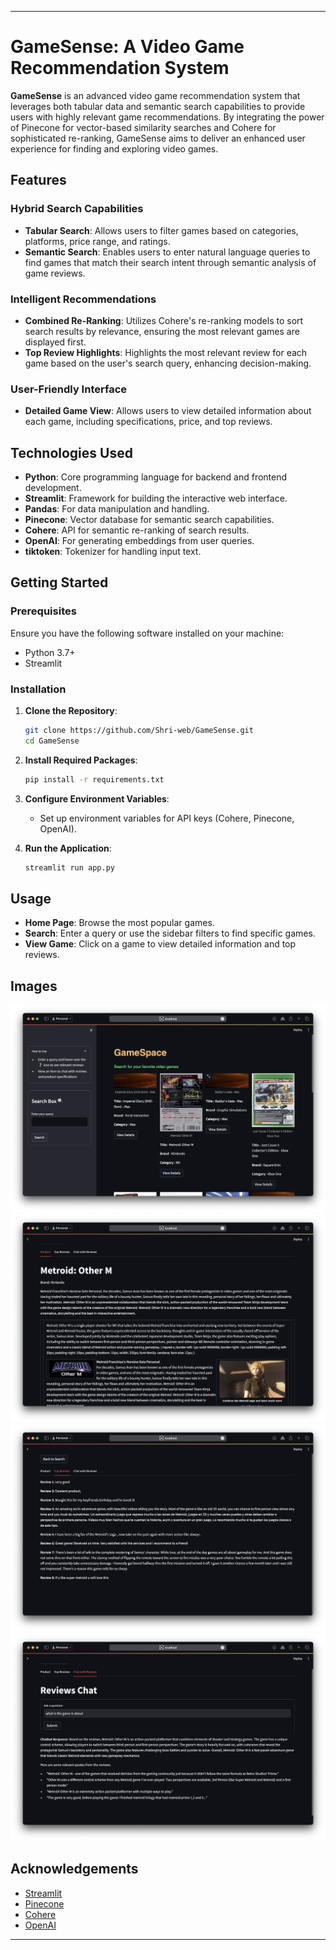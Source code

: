 

---

# GameSense: A Video Game Recommendation System

**GameSense** is an advanced video game recommendation system that leverages both tabular data and semantic search capabilities to provide users with highly relevant game recommendations. By integrating the power of Pinecone for vector-based similarity searches and Cohere for sophisticated re-ranking, GameSense aims to deliver an enhanced user experience for finding and exploring video games.

## Features

### Hybrid Search Capabilities
- **Tabular Search**: Allows users to filter games based on categories, platforms, price range, and ratings.
- **Semantic Search**: Enables users to enter natural language queries to find games that match their search intent through semantic analysis of game reviews.

### Intelligent Recommendations
- **Combined Re-Ranking**: Utilizes Cohere's re-ranking models to sort search results by relevance, ensuring the most relevant games are displayed first.
- **Top Review Highlights**: Highlights the most relevant review for each game based on the user's search query, enhancing decision-making.

### User-Friendly Interface
- **Detailed Game View**: Allows users to view detailed information about each game, including specifications, price, and top reviews.

## Technologies Used

- **Python**: Core programming language for backend and frontend development.
- **Streamlit**: Framework for building the interactive web interface.
- **Pandas**: For data manipulation and handling.
- **Pinecone**: Vector database for semantic search capabilities.
- **Cohere**: API for semantic re-ranking of search results.
- **OpenAI**: For generating embeddings from user queries.
- **tiktoken**: Tokenizer for handling input text.

## Getting Started

### Prerequisites

Ensure you have the following software installed on your machine:
- Python 3.7+
- Streamlit

### Installation

1. **Clone the Repository**:
    ```bash
    git clone https://github.com/Shri-web/GameSense.git
    cd GameSense
    ```

2. **Install Required Packages**:
    ```bash
    pip install -r requirements.txt
    ```

3. **Configure Environment Variables**:
    - Set up environment variables for API keys (Cohere, Pinecone, OpenAI).

4. **Run the Application**:
    ```bash
    streamlit run app.py
    ```

## Usage

- **Home Page**: Browse the most popular games.
- **Search**: Enter a query or use the sidebar filters to find specific games.
- **View Game**: Click on a game to view detailed information and top reviews.

## Images
![Home Page](screenshots/home.png)
![Game Description](screenshots/info.png)
![Top Reviews](screenshots/reviews.png)
![Chatbot](screenshots/chatbot.png)

## Acknowledgements

- [Streamlit](https://streamlit.io/)
- [Pinecone](https://www.pinecone.io/)
- [Cohere](https://cohere.ai/)
- [OpenAI](https://www.openai.com/)

---

